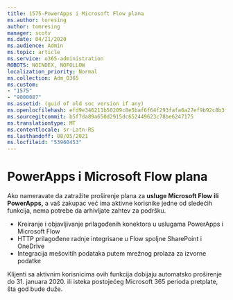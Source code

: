 ```yaml
---
title: 1575-PowerApps i Microsoft Flow plana
ms.author: toresing
author: tomresing
manager: scotv
ms.date: 04/21/2020
ms.audience: Admin
ms.topic: article
ms.service: o365-administration
ROBOTS: NOINDEX, NOFOLLOW
localization_priority: Normal
ms.collection: Adm_O365
ms.custom:
- "1575"
- "9000087"
ms.assetid: (guid of old soc version if any)
ms.openlocfilehash: efd9e346211b50209c8e5baf6f64f293fafa6a27ef9b92c8b3f6fade889307a4
ms.sourcegitcommit: b5f7da89a650d2915dc652449623c78be6247175
ms.translationtype: MT
ms.contentlocale: sr-Latn-RS
ms.lasthandoff: 08/05/2021
ms.locfileid: "53960453"
---
```

# <a name="powerapps-and-microsoft-flow-plan-extension"></a>PowerApps i Microsoft Flow plana

Ako nameravate da zatražite proširenje plana za **usluge Microsoft Flow** **ili PowerApps,** a vaš zakupac već ima aktivne korisnike jedne od sledećih funkcija, nema potrebe da arhivljate zahtev za podršku.

- Kreiranje i objavljivanje prilagođenih konektora u uslugama PowerApps i Microsoft Flow
- HTTP prilagođene radnje integrisane u Flow spoljne SharePoint i OneDrive
- Integracija mešovitih podataka putem mrežnog prolaza za izvorne podatke

Klijenti sa aktivnim korisnicima ovih funkcija dobijaju automatsko proširenje do 31. januara 2020. ili isteka postojećeg Microsoft 365 perioda pretplate, šta god bude duže.